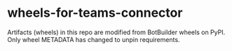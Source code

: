 # wheels-for-teams-connector
Artifacts (wheels) in this repo are modified from BotBuilder wheels on PyPI. Only wheel METADATA has changed to unpin requirements.
